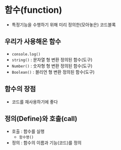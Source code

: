 # 함수(function)

- 특정기능을 수행하기 위해 미리 정의한(모아놓은) 코드블록

## 우리가 사용해온 함수

- `console.log()`
- `string()` : 문자열 형 변환 정의된 함수(도구)
- `Number()` : 숫자형 형 변환 정의된 함수(도구)
- `Boolean()` : 블리언 형 변환 정의된 함수(도구)

## 함수의 장점

- 코드를 재사용하기에 좋다

## 정의(Define)와 호출(call)

- 호출 : 함수를 실행
  - `함수명()`
- 정의 : 함수의 이름과 기능(코드)를 정의
